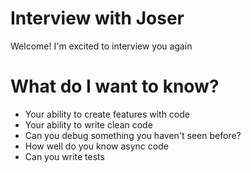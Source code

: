 # Interview with Joser
Welcome! I'm excited to interview you again

# What do I want to know?
- Your ability to create features with code
- Your ability to write clean code
- Can you debug something you haven't seen before?
- How well do you know async code
- Can you write tests
